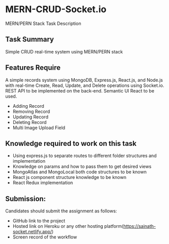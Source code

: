 # MERN-CRUD-Socket.io


MERN/PERN Stack Task Description
## Task Summary
Simple CRUD real-time system using MERN/PERN stack
## Features Require
A simple records system using MongoDB, Express.js, React.js, and Node.js with real-time
Create, Read, Update, and Delete operations using Socket.io. REST API to be implemented on
the back-end. Semantic UI React to be used.
- Adding Record
- Removing Record
- Updating Record
- Deleting Record
- Multi Image Upload Field

## Knowledge required to work on this task
- Using express.js to separate routes to different folder structures and implementation
- Knowledge on params and how to pass them to get desired views
- MongoAtlas and MongoLocal both code structures to be known
- React js component structure knowledge to be known
- React Redux implementation

## Submission:
Candidates should submit the assignment as follows:
- GitHub link to the project
- Hosted link on Heroku or any other hosting platform(https://sainath-socket.netlify.app/)
- Screen record of the workflow
